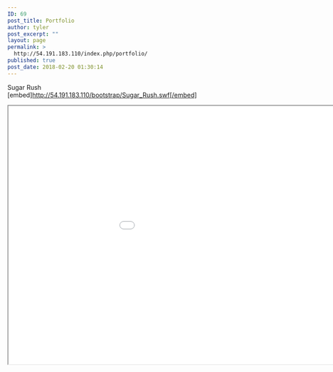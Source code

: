 ```yaml
---
ID: 69
post_title: Portfolio
author: tyler
post_excerpt: ""
layout: page
permalink: >
  http://54.191.183.110/index.php/portfolio/
published: true
post_date: 2018-02-20 01:30:14
---
```

Sugar Rush
[embed]http://54.191.183.110/bootstrap/Sugar_Rush.swf[/embed]
<iframe width="1100" height="580" src="//54.191.183.110/bootstrap/Sugar_Rush.swf" frameborder="1" allowfullscreen></iframe>
